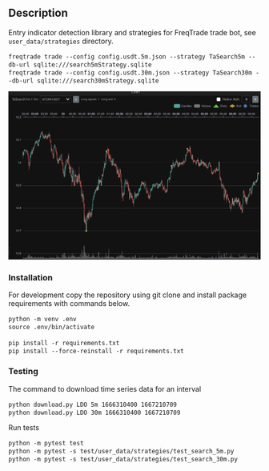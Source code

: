 ## Description

Entry indicator detection library and strategies for FreqTrade trade bot, see `user_data/strategies` directory.  

```
freqtrade trade --config config.usdt.5m.json --strategy TaSearch5m --db-url sqlite:///search5mStrategy.sqlite
freqtrade trade --config config.usdt.30m.json --strategy TaSearch30m --db-url sqlite:///search30mStrategy.sqlite
```

![model predict](doc/freqtrade_1m.png)

### Installation

For development copy the repository using git clone and install package requirements with commands below.

```
python -m venv .env
source .env/bin/activate

pip install -r requirements.txt
pip install --force-reinstall -r requirements.txt
```

### Testing

The command to download time series data for an interval
```
python download.py LDO 5m 1666310400 1667210709
python download.py LDO 30m 1666310400 1667210709
```

Run tests
```
python -m pytest test
python -m pytest -s test/user_data/strategies/test_search_5m.py
python -m pytest -s test/user_data/strategies/test_search_30m.py
```